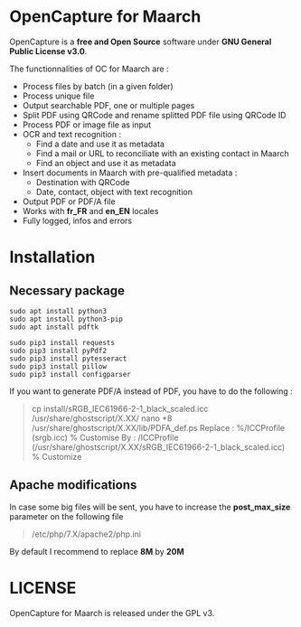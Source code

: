 # OpenCapture for Maarch  
  
OpenCapture is a **free and Open Source** software under **GNU General Public License v3.0**.  

The functionnalities of OC for Maarch are : 

 - Process files by batch (in a given folder)
 - Process unique file 
 - Output searchable PDF, one or multiple pages
 - Split PDF using QRCode and rename splitted PDF file using QRCode ID
 - Process PDF or image file as input
 - OCR and text recognition : 
	 - Find a date and use it as metadata
	 - Find a mail or URL to reconciliate with an existing contact in Maarch
	 - Find an object and use it as metadata
 - Insert documents in Maarch with pre-qualified metadata : 
	 - Destination with QRCode
	 - Date, contact, object with text recognition
 - Output PDF or PDF/A file
 - Works with **fr_FR** and **en_EN** locales
 - Fully logged, infos and errors
 
  
  
# Installation  
  
## Necessary package  
  

    sudo apt install python3 
    sudo apt install python3-pip
    sudo apt install pdftk 

    sudo pip3 install requests 
    sudo pip3 install pyPdf2 
    sudo pip3 install pytesseract 
    sudo pip3 install pillow
    sudo pip3 install configparser



If you want to generate PDF/A instead of PDF, you have to do the following :

> cp install/sRGB_IEC61966-2-1_black_scaled.icc /usr/share/ghostscript/X.XX/
> nano +8 /usr/share/ghostscript/X.XX/lib/PDFA_def.ps
> Replace : %/ICCProfile (srgb.icc) % Customise
> By : /ICCProfile (/usr/share/ghostscript/X.XX/sRGB_IEC61966-2-1_black_scaled.icc)   % Customize

## Apache modifications

In case some big files will be sent, you have to increase the **post_max_size** parameter on the following file
> /etc/php/7.X/apache2/php.ini

By default I recommend to replace **8M** by **20M**

# LICENSE

OpenCapture for Maarch is released under the GPL v3.
